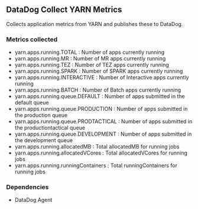 ## DataDog Collect YARN Metrics
Collects application metrics from YARN and publishes these to DataDog.  


### Metrics collected
* yarn.apps.running.TOTAL :  Number of apps currently running  
* yarn.apps.running.MR : Number of MR apps currently running  
* yarn.apps.running.TEZ : Number of TEZ apps currently running  
* yarn.apps.running.SPARK : Number of SPARK apps currently running  
* yarn.apps.running.INTERACTIVE : Number of Interactive apps currently running  
* yarn.apps.running.BATCH : Number of Batch apps currently running  
* yarn.apps.running.queue.DEFAULT : Number of apps submitted in the default queue  
* yarn.apps.running.queue.PRODUCTION : Number of apps submitted in the production queue  
* yarn.apps.running.queue.PRODTACTICAL : Number of apps submitted in the productiontactical queue  
* yarn.apps.running.queue.DEVELOPMENT : Number of apps submitted in the development queue  
* yarn.apps.running.allocatedMB : Total allocatedMB for running jobs  
* yarn.apps.running.allocatedVCores : Total allocatedVCores for running jobs  
* yarn.apps.running.runningContainers : Total runningContainers for running jobs  


### Dependencies
* DataDog Agent 
